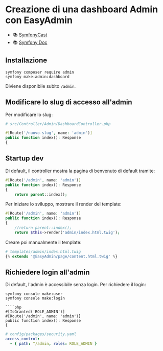 # Creazione di una dashboard Admin con EasyAdmin

- 📚 [SymfonyCast](https://symfonycasts.com/screencast/easyadminbundle)
- 📚 [Symfony Doc](https://symfony.com/bundles/EasyAdminBundle/current/index.html)


## Installazione

````shell
symfony composer require admin
symfony make:admin:dashboard
````

Diviene disponibile subito `/admin`.


## Modificare lo slug di accesso all'admin

Per modificare lo slug:

````php
# src/Controller/Admin/DashboardController.php

#[Route('/nuovo-slug', name: 'admin')]
public function index(): Response
{
````

## Startup dev

Di default, il controller mostra la pagina di benvenuto di default tramite:

````php
#[Route('/admin', name: 'admin')]
public function index(): Response
{
    return parent::index();
````

Per iniziare lo sviluppo, mostrare il render del template:

````php
#[Route('/admin', name: 'admin')]
public function index(): Response
{
    //return parent::index();
    return $this->render('admin/index.html.twig');
````

Creare poi manualmente il template:

````php
# templates/admin/index.html.twig
{% extends '@EasyAdmin/page/content.html.twig' %}
````

## Richiedere login all'admin

Di default, l'admin è accessibile senza login. Per richiedere il login:

````shell
symfony console make:user
symfony console make:login

````php
#[IsGranted('ROLE_ADMIN')]
#[Route('/admin', name: 'admin')]
public function index(): Response
{
````

````yaml
# config/packages/security.yaml
access_control:
  - { path: ^/admin, roles: ROLE_ADMIN }
````
